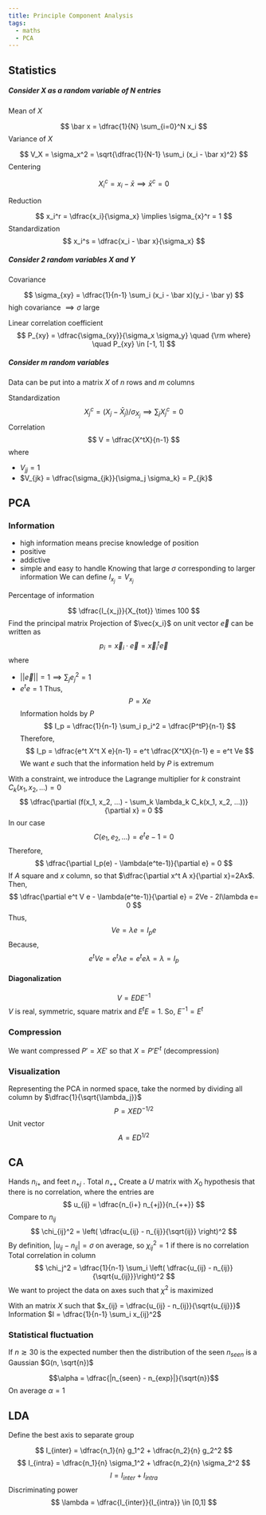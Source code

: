 ```yaml
---
title: Principle Component Analysis
tags:
  - maths
  - PCA
---
```

## Statistics

##### Consider $X$ as a random variable of $N$ entries

Mean of $X$ 

$$
\bar x = \dfrac{1}{N} \sum_{i=0}^N x_i
$$
Variance of $X$

$$
V_X = \sigma_x^2 = \sqrt{\dfrac{1}{N-1} \sum_i (x_i - \bar x)^2}
$$
Centering

$$
X_i^c = x_i - \bar x \implies \bar x^c = 0
$$

Reduction

$$
x_i^r = \dfrac{x_i}{\sigma_x} \implies \sigma_{x}^r = 1
$$
Standardization
$$
x_i^s = \dfrac{x_i - \bar x}{\sigma_x}
$$

##### Consider 2 random variables $X$ and $Y$
Covariance 

$$
\sigma_{xy} = \dfrac{1}{n-1} \sum_i (x_i - \bar x)(y_i - \bar y)
$$
high covariance $\implies \sigma$ large 

Linear correlation coefficient
$$
P_{xy} = \dfrac{\sigma_{xy}}{\sigma_x \sigma_y} \quad {\rm where} \quad P_{xy} \in [-1, 1]
$$

##### Consider m random variables
Data can be put into a matrix $X$ of $n$ rows and $m$ columns

Standardization
$$
X_j^c = (X_j - \bar X_j)/\sigma_{X_j} \implies \sum_j{X_j}^c =0
$$
Correlation 
$$
V = \dfrac{X^tX}{n-1}
$$
where 
- $V_{jj} = 1$
- $V_{jk} = \dfrac{\sigma_{jk}}{\sigma_j \sigma_k} = P_{jk}$
## PCA 
### Information
- high information means precise knowledge of position
- positive
- addictive
- simple and easy to handle
Knowing that large $\sigma$ corresponding to larger information 
We can define $I_{x_j} = V_{x_j}$

Percentage of information

$$
\dfrac{I_{x_j}}{X_{tot}} \times 100 
$$
Find the principal matrix 
Projection of $\vec{x_i}$ on unit vector $\vec{e}$ can be written as 
$$
p_i = \vec{x}_i \cdot \vec{e} = \vec{x}_i^t \vec{e} 
$$
where
- $||\vec{e}|| = 1 \implies \sum_j e_j^2 = 1$
- $e^t e =1$
Thus,
$$
P = Xe
$$
Information holds by $P$
$$
I_p = \dfrac{1}{n-1} \sum_i p_i^2 = \dfrac{P^tP}{n-1}
$$
Therefore,
$$
I_p = \dfrac{e^t X^t X e}{n-1} = e^t \dfrac{X^tX}{n-1} e = e^t Ve
$$
We want $e$ such that the information held by $P$ is extremum

With a constraint, we introduce the Lagrange multiplier for $k$ constraint $C_k(x_1, x_2, ...) = 0$
$$
\dfrac{\partial (f(x_1, x_2, ...) - \sum_k \lambda_k C_k(x_1, x_2, ...))}{\partial x} = 0
$$
In our case 
$$
C(e_1, e_2, ...) = e^te - 1 = 0
$$
Therefore,
$$
\dfrac{\partial I_p(e) - \lambda(e^te-1)}{\partial e} = 0
$$
If $A$ square and $x$ column, so that $\dfrac{\partial x^t A x}{\partial x}=2Ax$. Then,
$$
\dfrac{\partial e^t V e - \lambda(e^te-1)}{\partial e} = 2Ve - 2I\lambda e= 0
$$
Thus,
$$Ve = \lambda e = I_p e$$
Because,
$$
e^tVe = e^t\lambda e = e^t e \lambda = \lambda = I_p
$$
#### Diagonalization
$$V  = E D E^{-1}$$
$V$ is real, symmetric, square matrix and $E^{t}E = 1$. So, $E^{-1} = E^t$ 

### Compression
We want compressed $P' = X E'$ so that $X = P'E'^{t}$ (decompression)

### Visualization
Representing the PCA in normed space, take the normed by dividing all column by $\dfrac{1}{\sqrt{\lambda_j}}$
$$
P = XED^{-1/2}
$$
Unit vector
$$A = ED^{1/2}$$
## CA

Hands $n_{i+}$ and feet $n_{+j}$ . Total $n_{++}$
Create a $U$ matrix with $X_0$ hypothesis that there is no correlation, where the entries are
$$
u_{ij} = \dfrac{n_{i+} n_{+j}}{n_{++}} 
$$
Compare to $n_{ij}$
$$
\chi_{ij}^2 = \left( \dfrac{u_{ij} - n_{ij}}{\sqrt{ij}} \right)^2
$$
By definition, $|u_{ij} - n_{ij}| = \sigma$ on average, so $\chi_{ij}^2 = 1$ if there is no correlation
Total correlation in column
$$
\chi_j^2 = \dfrac{1}{n-1} \sum_i \left( \dfrac{u_{ij} - n_{ij}}{\sqrt{u_{ij}}}\right)^2
$$
We want to project the data on axes such that $\chi^2$ is maximized

With an matrix $X$ such that $x_{ij} = \dfrac{u_{ij} - n_{ij}}{\sqrt{u_{ij}}}$ 
Information $I = \dfrac{1}{n-1} \sum_i x_{ij}^2$ 
### Statistical fluctuation
If $n \gtrsim 30$ is the expected number then the distribution of the seen $n_{seen}$ is a Gaussian $G(n, \sqrt{n})$ 

$$\alpha = \dfrac{|n_{seen} - n_{exp}|}{\sqrt{n}}$$
On average $\alpha = 1$
## LDA 
Define the best axis to separate group

$$
I_{inter} = \dfrac{n_1}{n} g_1^2 + \dfrac{n_2}{n} g_2^2
$$
$$
I_{intra} = \dfrac{n_1}{n} \sigma_1^2 + \dfrac{n_2}{n} \sigma_2^2
$$
$$I = I_{inter} + I_{intra}$$
Discriminating power
$$
\lambda = \dfrac{I_{inter}}{I_{intra}} \in [0,1]
$$


